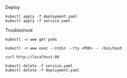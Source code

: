 
Deploy

```
kubectl apply -f deployment.yaml
kubectl apply -f service.yaml
```

Troubleshoot

```
kubectl -n www get pods 

kubectl -n www exec --stdin --tty <POD> -- /bin/bash
```

```
curl http://localhost:80
```


```
kubectl delete -f service.yaml
kubectl delete -f deployment.yaml
```
